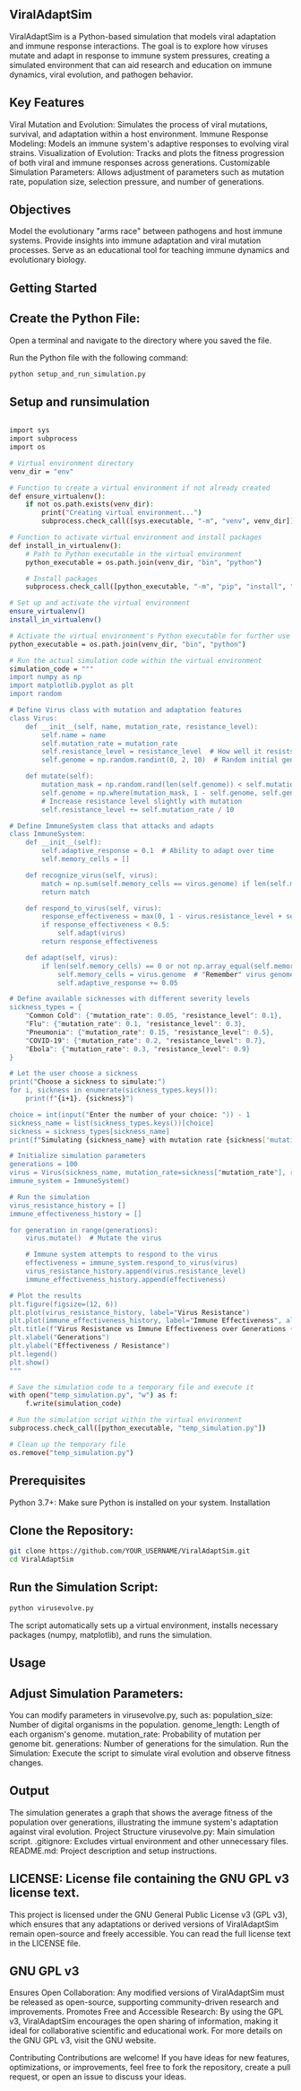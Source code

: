 ## ViralAdaptSim

ViralAdaptSim is a Python-based simulation that models viral adaptation and immune response interactions. The goal is to explore how viruses mutate and adapt in response to immune system pressures, creating a simulated environment that can aid research and education on immune dynamics, viral evolution, and pathogen behavior.

## Key Features

Viral Mutation and Evolution: Simulates the process of viral mutations, survival, and adaptation within a host environment.
Immune Response Modeling: Models an immune system's adaptive responses to evolving viral strains.
Visualization of Evolution: Tracks and plots the fitness progression of both viral and immune responses across generations.
Customizable Simulation Parameters: Allows adjustment of parameters such as mutation rate, population size, selection pressure, and number of generations.

## Objectives
Model the evolutionary "arms race" between pathogens and host immune systems.
Provide insights into immune adaptation and viral mutation processes.
Serve as an educational tool for teaching immune dynamics and evolutionary biology.

## Getting Started

## Create the Python File:

Open a terminal and navigate to the directory where you saved the file.

Run the Python file with the following command:

```bash
python setup_and_run_simulation.py
```
## Setup and runsimulation

```bash

import sys
import subprocess
import os

# Virtual environment directory
venv_dir = "env"

# Function to create a virtual environment if not already created
def ensure_virtualenv():
    if not os.path.exists(venv_dir):
        print("Creating virtual environment...")
        subprocess.check_call([sys.executable, "-m", "venv", venv_dir])

# Function to activate virtual environment and install packages
def install_in_virtualenv():
    # Path to Python executable in the virtual environment
    python_executable = os.path.join(venv_dir, "bin", "python")

    # Install packages
    subprocess.check_call([python_executable, "-m", "pip", "install", "numpy", "matplotlib"])

# Set up and activate the virtual environment
ensure_virtualenv()
install_in_virtualenv()

# Activate the virtual environment's Python executable for further use
python_executable = os.path.join(venv_dir, "bin", "python")

# Run the actual simulation code within the virtual environment
simulation_code = """
import numpy as np
import matplotlib.pyplot as plt
import random

# Define Virus class with mutation and adaptation features
class Virus:
    def __init__(self, name, mutation_rate, resistance_level):
        self.name = name
        self.mutation_rate = mutation_rate
        self.resistance_level = resistance_level  # How well it resists immune responses
        self.genome = np.random.randint(0, 2, 10)  # Random initial genome

    def mutate(self):
        mutation_mask = np.random.rand(len(self.genome)) < self.mutation_rate
        self.genome = np.where(mutation_mask, 1 - self.genome, self.genome)
        # Increase resistance level slightly with mutation
        self.resistance_level += self.mutation_rate / 10

# Define ImmuneSystem class that attacks and adapts
class ImmuneSystem:
    def __init__(self):
        self.adaptive_response = 0.1  # Ability to adapt over time
        self.memory_cells = []

    def recognize_virus(self, virus):
        match = np.sum(self.memory_cells == virus.genome) if len(self.memory_cells) > 0 else 0
        return match

    def respond_to_virus(self, virus):
        response_effectiveness = max(0, 1 - virus.resistance_level + self.adaptive_response)
        if response_effectiveness < 0.5:
            self.adapt(virus)
        return response_effectiveness

    def adapt(self, virus):
        if len(self.memory_cells) == 0 or not np.array_equal(self.memory_cells, virus.genome):
            self.memory_cells = virus.genome  # "Remember" virus genome
            self.adaptive_response += 0.05

# Define available sicknesses with different severity levels
sickness_types = {
    "Common Cold": {"mutation_rate": 0.05, "resistance_level": 0.1},
    "Flu": {"mutation_rate": 0.1, "resistance_level": 0.3},
    "Pneumonia": {"mutation_rate": 0.15, "resistance_level": 0.5},
    "COVID-19": {"mutation_rate": 0.2, "resistance_level": 0.7},
    "Ebola": {"mutation_rate": 0.3, "resistance_level": 0.9}
}

# Let the user choose a sickness
print("Choose a sickness to simulate:")
for i, sickness in enumerate(sickness_types.keys()):
    print(f"{i+1}. {sickness}")

choice = int(input("Enter the number of your choice: ")) - 1
sickness_name = list(sickness_types.keys())[choice]
sickness = sickness_types[sickness_name]
print(f"Simulating {sickness_name} with mutation rate {sickness['mutation_rate']} and resistance level {sickness['resistance_level']}.")

# Initialize simulation parameters
generations = 100
virus = Virus(sickness_name, mutation_rate=sickness["mutation_rate"], resistance_level=sickness["resistance_level"])
immune_system = ImmuneSystem()

# Run the simulation
virus_resistance_history = []
immune_effectiveness_history = []

for generation in range(generations):
    virus.mutate()  # Mutate the virus

    # Immune system attempts to respond to the virus
    effectiveness = immune_system.respond_to_virus(virus)
    virus_resistance_history.append(virus.resistance_level)
    immune_effectiveness_history.append(effectiveness)

# Plot the results
plt.figure(figsize=(12, 6))
plt.plot(virus_resistance_history, label="Virus Resistance")
plt.plot(immune_effectiveness_history, label="Immune Effectiveness", alpha=0.7)
plt.title(f"Virus Resistance vs Immune Effectiveness over Generations ({sickness_name})")
plt.xlabel("Generations")
plt.ylabel("Effectiveness / Resistance")
plt.legend()
plt.show()
"""

# Save the simulation code to a temporary file and execute it
with open("temp_simulation.py", "w") as f:
    f.write(simulation_code)

# Run the simulation script within the virtual environment
subprocess.check_call([python_executable, "temp_simulation.py"])

# Clean up the temporary file
os.remove("temp_simulation.py")


```

## Prerequisites

Python 3.7+: Make sure Python is installed on your system.
Installation
## Clone the Repository:
```bash
git clone https://github.com/YOUR_USERNAME/ViralAdaptSim.git
cd ViralAdaptSim
```
## Run the Simulation Script:



```bash
python virusevolve.py
```
The script automatically sets up a virtual environment, installs necessary packages (numpy, matplotlib), and runs the simulation.

## Usage

## Adjust Simulation Parameters:

You can modify parameters in virusevolve.py, such as:
population_size: Number of digital organisms in the population.
genome_length: Length of each organism's genome.
mutation_rate: Probability of mutation per genome bit.
generations: Number of generations for the simulation.
Run the Simulation: Execute the script to simulate viral evolution and observe fitness changes.

## Output
The simulation generates a graph that shows the average fitness of the population over generations, illustrating the immune system's adaptation against viral evolution.
Project Structure
virusevolve.py: Main simulation script.
.gitignore: Excludes virtual environment and other unnecessary files.
README.md: Project description and setup instructions.

## LICENSE: License file containing the GNU GPL v3 license text.

This project is licensed under the GNU General Public License v3 (GPL v3), which ensures that any adaptations or derived versions of ViralAdaptSim remain open-source and freely accessible. You can read the full license text in the LICENSE file.

## GNU GPL v3
Ensures Open Collaboration: Any modified versions of ViralAdaptSim must be released as open-source, supporting community-driven research and improvements.
Promotes Free and Accessible Research: By using the GPL v3, ViralAdaptSim encourages the open sharing of information, making it ideal for collaborative scientific and educational work.
For more details on the GNU GPL v3, visit the GNU website.

Contributing
Contributions are welcome! If you have ideas for new features, optimizations, or improvements, feel free to fork the repository, create a pull request, or open an issue to discuss your ideas.




